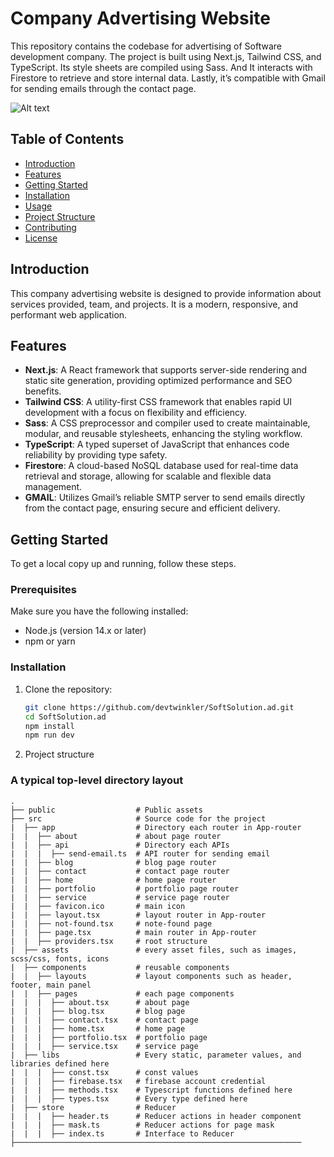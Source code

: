 # Company Advertising Website

This repository contains the codebase for advertising of Software development company. The project is built using Next.js, Tailwind CSS, and TypeScript. Its style sheets are compiled using Sass. And It interacts with Firestore to retrieve and store internal data. Lastly, it’s compatible with Gmail for sending emails through the contact page.

![Alt text](./preview.png)

## Table of Contents

- [Introduction](#introduction)
- [Features](#features)
- [Getting Started](#getting-started)
- [Installation](#installation)
- [Usage](#usage)
- [Project Structure](#project-structure)
- [Contributing](#contributing)
- [License](#license)

## Introduction

This company advertising website is designed to provide information about services provided, team, and projects. It is a modern, responsive, and performant web application.

## Features

- **Next.js**: A React framework that supports server-side rendering and static site generation, providing optimized performance and SEO benefits.
- **Tailwind CSS**: A utility-first CSS framework that enables rapid UI development with a focus on flexibility and efficiency.
- **Sass**: A CSS preprocessor and compiler used to create maintainable, modular, and reusable stylesheets, enhancing the styling workflow.
- **TypeScript**: A typed superset of JavaScript that enhances code reliability by providing type safety.
- **Firestore**: A cloud-based NoSQL database used for real-time data retrieval and storage, allowing for scalable and flexible data management.
- **GMAIL**: Utilizes Gmail’s reliable SMTP server to send emails directly from the contact page, ensuring secure and efficient delivery.

## Getting Started

To get a local copy up and running, follow these steps.

### Prerequisites

Make sure you have the following installed:

- Node.js (version 14.x or later)
- npm or yarn

### Installation

1. Clone the repository:

   ```bash
   git clone https://github.com/devtwinkler/SoftSolution.ad.git
   cd SoftSolution.ad
   npm install
   npm run dev

2. Project structure

### A typical top-level directory layout

    .
    ├── public                  # Public assets
    ├── src                     # Source code for the project
    |  ├── app                  # Directory each router in App-router
    |  |  ├── about             # about page router
    |  |  ├── api               # Directory each APIs
    |  |  |  ├── send-email.ts  # API router for sending email
    |  |  ├── blog              # blog page router
    |  |  ├── contact           # contact page router
    |  |  ├── home              # home page router
    |  |  ├── portfolio         # portfolio page router
    |  |  ├── service           # service page router
    |  |  ├── favicon.ico       # main icon
    |  |  ├── layout.tsx        # layout router in App-router
    |  |  ├── not-found.tsx     # note-found page
    |  |  ├── page.tsx          # main router in App-router
    |  |  ├── providers.tsx     # root structure
    |  ├── assets               # every asset files, such as images, scss/css, fonts, icons
    |  ├── components           # reusable components
    |  |  ├── layouts           # layout components such as header, footer, main panel
    |  |  ├── pages             # each page components
    |  |  |  ├── about.tsx      # about page
    |  |  |  ├── blog.tsx       # blog page
    |  |  |  ├── contact.tsx    # contact page
    |  |  |  ├── home.tsx       # home page
    |  |  |  ├── portfolio.tsx  # portfolio page
    |  |  |  ├── service.tsx    # service page
    |  ├── libs                 # Every static, parameter values, and libraries defined here
    |  |  |  ├── const.tsx      # const values
    |  |  |  ├── firebase.tsx   # firebase account credential
    |  |  |  ├── methods.tsx    # Typescript functions defined here
    |  |  |  ├── types.tsx      # Every type defined here
    |  ├── store                # Reducer
    |  |  |  ├── header.ts      # Reducer actions in header component
    |  |  |  ├── mask.ts        # Reducer actions for page mask
    |  |  |  ├── index.ts       # Interface to Reducer
    ├────────────────────────────────────────────────────────────────

